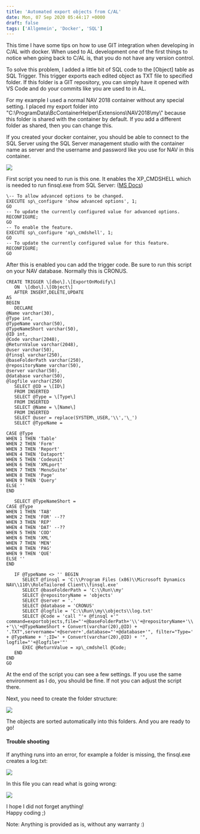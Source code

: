```yaml
---
title: 'Automated export objects from C/AL'
date: Mon, 07 Sep 2020 05:44:17 +0000
draft: false
tags: ['Allgemein', 'Docker', 'SQL']
---
```


This time I have some tips on how to use GIT integration when developing in C/AL with docker. When used to AL development one of the first things to notice when going back to C/AL is, that you do not have any version control.

To solve this problem, I added a little bit of SQL code to the \[Object\] table as SQL Trigger. This trigger exports each edited object as TXT file to specified folder. If this folder is a GIT repository, you can simply have it opened with VS Code and do your commits like you are used to in AL.

For my example I used a normal NAV 2018 container without any special setting. I placed my export folder into "C:\\ProgramData\\BcContainerHelper\\Extensions\\NAV2018\\my\\" because this folder is shared with the container by default. If you add a different folder as shared, then you can change this.

If you created your docker container, you should be able to connect to the SQL Server using the SQL Server management studio with the container name as server and the username and password like you use for NAV in this container.

![](https://stefanmaron.files.wordpress.com/2020/09/image.png)

First script you need to run is this one. It enables the XP\_CMDSHELL which is needed to run finsql.exe from SQL Server: ([MS Docs](https://docs.microsoft.com/de-de/sql/database-engine/configure-windows/xp-cmdshell-server-configuration-option?view=sql-server-ver15))

```
\-- To allow advanced options to be changed.  
EXECUTE sp\_configure 'show advanced options', 1;  
GO  
-- To update the currently configured value for advanced options.  
RECONFIGURE;  
GO  
-- To enable the feature.  
EXECUTE sp\_configure 'xp\_cmdshell', 1;  
GO  
-- To update the currently configured value for this feature.  
RECONFIGURE;  
GO  
```

After this is enabled you can add the trigger code. Be sure to run this script on your NAV database. Normally this is CRONUS.

```
CREATE TRIGGER \[dbo\].\[ExportOnModify\]
   ON  \[dbo\].\[Object\]
   AFTER INSERT,DELETE,UPDATE
AS
BEGIN
   DECLARE
@Name varchar(30),
@Type int,
@TypeName varchar(50),
@TypeNameShort varchar(50),
@ID int,
@Code varchar(2048),
@ReturnValue varchar(2048),
@user varchar(50),
@finsql varchar(250),
@baseFolderPath varchar(250),
@repositoryName varchar(50),
@server varchar(50),
@database varchar(50),
@logfile varchar(250)
   SELECT @ID = \[ID\]
   FROM INSERTED
   SELECT @Type = \[Type\]
   FROM INSERTED
   SELECT @Name = \[Name\]
   FROM INSERTED
   SELECT @user = replace(SYSTEM\_USER,'\\','\_')
   SELECT @TypeName = 

CASE @Type 
WHEN 1 THEN 'Table'
WHEN 2 THEN 'Form'
WHEN 3 THEN 'Report'
WHEN 4 THEN 'Dataport'
WHEN 5 THEN 'Codeunit'
WHEN 6 THEN 'XMLport'
WHEN 7 THEN 'MenuSuite'
WHEN 8 THEN 'Page'
WHEN 9 THEN 'Query'
ELSE ''
END

   SELECT @TypeNameShort = 
CASE @Type 
WHEN 1 THEN 'TAB'
WHEN 2 THEN 'FOR' --??
WHEN 3 THEN 'REP'
WHEN 4 THEN 'DAT' --??
WHEN 5 THEN 'COD'
WHEN 6 THEN 'XML'
WHEN 7 THEN 'MEN'
WHEN 8 THEN 'PAG'
WHEN 9 THEN 'QUE'
ELSE ''
END

   IF @TypeName <> '' BEGIN
      SELECT @finsql = 'C:\\Program Files (x86)\\Microsoft Dynamics NAV\\110\\RoleTailored Client\\finsql.exe'
      SELECT @baseFolderPath = 'C:\\Run\\my'
      SELECT @repositoryName = 'objects'
      SELECT @server = '.'
      SELECT @database = 'CRONUS'
      SELECT @logfile = 'C:\\Run\\my\\objects\\log.txt'
      SELECT @Code = 'call "'+ @finsql +'" command=exportobjects,file="'+@baseFolderPath+'\\'+@repositoryName+'\\'+@TypeName +'\\'+@TypeNameShort + Convert(varchar(20),@ID) + '.TXT",servername='+@server+',database="'+@database+'", filter="Type=' + @TypeName + ';ID=' + Convert(varchar(20),@ID) + '", logfile="'+@logfile+'"'
      EXEC @ReturnValue = xp\_cmdshell @Code;
   END
END
GO
```

At the end of the script you can see a few settings. If you use the same environment as I do, you should be fine. If not you can adjust the script there.

Next, you need to create the folder structure:

![](https://stefanmaron.files.wordpress.com/2020/09/image-1.png)

The objects are sorted automatically into this folders. And you are ready to go!

#### Trouble shooting

If anything runs into an error, for example a folder is missing, the finsql.exe creates a log.txt:

![](https://stefanmaron.files.wordpress.com/2020/09/image-2.png)

In this file you can read what is going wrong:

![](https://stefanmaron.files.wordpress.com/2020/09/image-3.png)

I hope I did not forget anything!  
Happy coding ;)

Note: Anything is provided as is, without any warranty :)